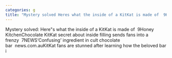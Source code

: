 ```yaml
---
categories: g
title: "Mystery solved Heres what the inside of a KitKat is made of  9Honey Kitchen"
---
```

Mystery solved: Here"s what the inside of a KitKat is made of&nbsp;&nbsp;9Honey KitchenChocolate KitKat secret about inside filling sends fans into a frenzy&nbsp;&nbsp;7NEWS‘Confusing’ ingredient in cult chocolate bar&nbsp;&nbsp;news.com.auKitKat fans are stunned after learning how the beloved bar i